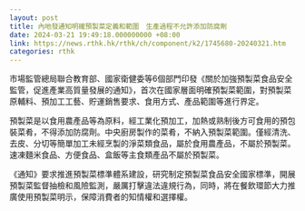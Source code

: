 ```yaml
---
layout: post
title: 內地發通知明確預製菜定義和範圍　生產過程不允許添加防腐劑
date: 2024-03-21 19:49:18.000000000 +08:00
link: https://news.rthk.hk/rthk/ch/component/k2/1745680-20240321.htm
categories: rthk
---
```


市場監管總局聯合教育部、國家衛健委等6個部門印發《關於加強預製菜食品安全監管，促進產業高質量發展的通知》，首次在國家層面明確預製菜範圍，對預製菜原輔料、預加工工藝、貯運銷售要求、食用方式、產品範圍等進行界定。

預製菜是以食用農產品等為原料，經工業化預加工，加熱或熟制後方可食用的預包裝菜肴，不得添加防腐劑。中央廚房製作的菜肴，不納入預製菜範圍。僅經清洗、去皮、分切等簡單加工未經烹製的淨菜類食品，屬於食用農產品，不屬於預製菜。速凍麵米食品、方便食品、盒飯等主食類產品不屬於預製菜。

《通知》要求推進預製菜標準體系建設，研究制定預製菜食品安全國家標準，開展預製菜監督抽檢和風險監測，嚴厲打擊違法違規行為，同時，將在餐飲環節大力推廣使用預製菜明示，保障消費者的知情權和選擇權。
